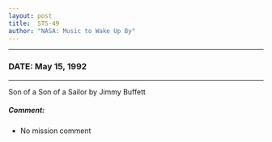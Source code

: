 ```yaml
---
layout: post
title:  STS-49
author: "NASA: Music to Wake Up By"
---
```


----
### DATE: May 15, 1992
----
Son of a Son of a Sailor by Jimmy Buffett

##### Comment:
* No mission comment
